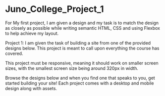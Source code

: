 # Juno_College_Project_1

For My first project, I am given a design and my task is to match the design as closely as possible while writing semantic HTML, CSS and using Flexbox to help  achieve my layout.

Project 1: I am given the task of building a site from one of the provided designs below. This project is meant to call upon everything the course has covered.

This project must be responsive, meaning it should work on smaller screen sizes, with the smallest screen size being around 320px in width.

Browse the designs below and when you find one that speaks to you, get started building your site! Each project comes with a desktop and mobile design along with assets.
